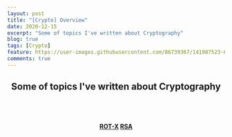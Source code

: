 ```yaml
---
layout: post
title: "[Crypto] Overview"
date: 2020-12-15
excerpt: "Some of topics I've written about Cryptography"
blog: true
tags: [Crypto]
feature: https://user-images.githubusercontent.com/86739367/141987523-68a87eae-f4b0-4c0e-b40d-5c5415491fe9.png
comments: true
---
```


<h2 align="center">
    Some of topics I've written about Cryptography
</h2> 
<br><br>
<div align="center">
    <h4>
        <a href="https://hieuhdh.github.io/deuteri/Crypto-Rot-X/" class="btn btn-success">ROT-X</a> 
        <a href="https://hieuhdh.github.io/deuteri/Crypto-RSA/" class="btn btn-success">RSA</a>
    </h4>
</div>
